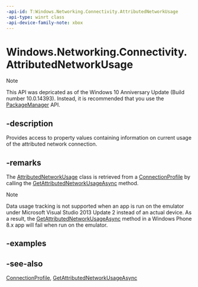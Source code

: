 ```yaml
---
-api-id: T:Windows.Networking.Connectivity.AttributedNetworkUsage
-api-type: winrt class
-api-device-family-note: xbox
---
```


<!-- Class syntax.
public class AttributedNetworkUsage : Windows.Networking.Connectivity.IAttributedNetworkUsage
-->

# Windows.Networking.Connectivity.AttributedNetworkUsage

> [!NOTE]
> This API was depricated as of the Windows 10 Anniversary Update (Build number 10.0.14393). Instead, it is recommended that you use the [PackageManager](packagemanager.md) API.

## -description
Provides access to property values containing information on current usage of the attributed network connection.

## -remarks
The [AttributedNetworkUsage](attributednetworkusage.md) class is retrieved from a [ConnectionProfile](connectionprofile.md) by calling the [GetAttributedNetworkUsageAsync](connectionprofile_getattributednetworkusageasync_1743384794.md) method.

> [!NOTE]
> Data usage tracking is not supported when an app is run on the emulator under Microsoft Visual Studio 2013 Update 2 instead of an actual device. As a result, the [GetAttributedNetworkUsageAsync](connectionprofile_getattributednetworkusageasync_1743384794.md) method in a Windows Phone 8.x app will fail when run on the emulator.

## -examples

## -see-also
[ConnectionProfile](connectionprofile.md), [GetAttributedNetworkUsageAsync](connectionprofile_getattributednetworkusageasync.md)